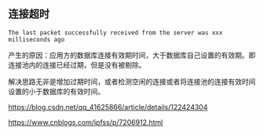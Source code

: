 ## 连接超时

```
The last packet successfully received from the server was xxx milliseconds ago
```

产生的原因：应用方的数据库连接有效期时间，大于数据库自己设置的有效期。即连接池内的连接已经过期，但是没有被剔除。

解决思路无非是增加过期时间，或者检测空闲的连接或者将连接池的连接有效时间设置的小于数据库的有效时间。

https://blog.csdn.net/qq_41625866/article/details/122424304

https://www.cnblogs.com/jpfss/p/7206912.html

